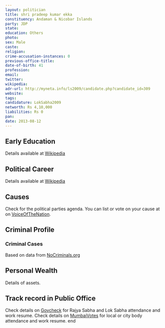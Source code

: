 ```yaml
---
layout: politician
title: shri pradeep kumar ekka
constituency: Andaman & Nicobar Islands 
party: JDP
state: 
education: Others
photo: 
sex: Male
caste: 
religion: 
crime-accusation-instances: 0
previous-office-title: 
date-of-birth: 41
profession: 
email: 
twitter: 
wikipedia: 
adr-url: http://myneta.info/ls2009/candidate.php?candidate_id=309
website: 
tags: 
candidature: LokSabha2009
networth: Rs 4,10,000
liabilities: Rs 0
pan: 
date: 2013-08-12
---
```


## Early Education
Details available at [Wikipedia](http://www.wikipedia.org/wiki/)

## Political Career
Details available at [Wikipedia](http://www.wikipedia.org/wiki/)

## Causes 
Check for the political parties agenda. You can list or vote on your cause at on [VoiceOfTheNation](http://www.voiceofthenation.org).

## Criminal Profile

### Criminal Cases
Based on data from [NoCriminals.org](http://www.nocriminals.org)

## Personal Wealth
Details of assets.

## Track record in Public Office
Check details on [Govcheck](http://www.govcheck.org) for Rajya Sabha and Lok Sabha attendance and work resume. Check details on [MumbaiVotes](http://www.mumbaivotes.org) for local or city body attendance and work resume.
	end
